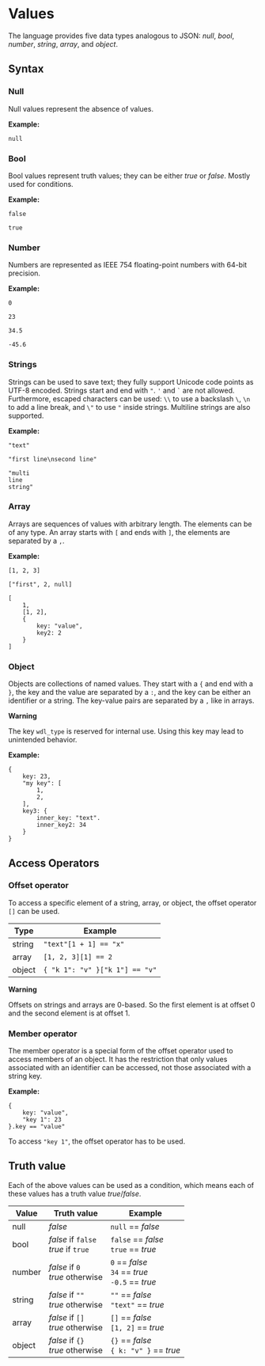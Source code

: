 # Values

The language provides five data types analogous to JSON: _null_, _bool_, _number_, _string_, _array_, and _object_.

## Syntax

### Null

Null values represent the absence of values.

**Example:**

```wdl
null
```

### Bool

Bool values represent truth values; they can be either _true_ or _false_. Mostly used for conditions.

**Example:**

```wdl
false

true
```

### Number

Numbers are represented as IEEE 754 floating-point numbers with 64-bit precision.

**Example:**

```wdl
0

23

34.5

-45.6
```

### Strings

Strings can be used to save text; they fully support Unicode code points as UTF-8 encoded. Strings start and end with `"`. `'` and `` ` `` are not allowed. Furthermore, escaped characters can be used: `\\` to use a backslash `\`, `\n` to add a line break, and `\"` to use `"` inside strings. Multiline strings are also supported.

**Example:**

```wdl
"text"

"first line\nsecond line"

"multi
line
string"
```

### Array

Arrays are sequences of values with arbitrary length. The elements can be of any type. An array starts with `[` and ends with `]`, the elements are separated by a `,`.

**Example:**

```wdl
[1, 2, 3]

["first", 2, null]

[
    1,
    [1, 2],
    {
        key: "value",
        key2: 2
    }
]
```

### Object

Objects are collections of named values. They start with a `{` and end with a `}`, the key and the value are separated by a `:`, and the key can be either an identifier or a string. The key-value pairs are separated by a `,` like in arrays.

<div class="warning">
<strong>Warning</strong>

The key `wdl_type` is reserved for internal use. Using this key may lead to unintended behavior.

</div>

**Example:**

```wdl
{
    key: 23,
    "my key": [
        1,
        2,
    ],
    key3: {
        inner_key: "text".
        inner_key2: 34
    }
}
```

## Access Operators

### Offset operator

To access a specific element of a string, array, or object, the offset operator `[]` can be used.

| Type   | Example                        |
| ------ | ------------------------------ |
| string | `"text"[1 + 1] == "x"`         |
| array  | `[1, 2, 3][1] == 2`            |
| object | `{ "k 1": "v" }["k 1"] == "v"` |

<div class="warning">
<strong>Warning</strong>

Offsets on strings and arrays are 0-based. So the first element is at offset 0 and the second element is at offset 1.

</div>

### Member operator

The member operator is a special form of the offset operator used to access members of an object. It has the restriction that only values associated with an identifier can be accessed, not those associated with a string key.

**Example:**

```wdl
{
    key: "value",
    "key 1": 23
}.key == "value"
```

To access `"key 1"`, the offset operator has to be used.

## Truth value

Each of the above values can be used as a condition, which means each of these values has a truth value _true_/_false_.

| Value  | Truth value                              | Example                                                  |
| ------ | ---------------------------------------- | -------------------------------------------------------- |
| null   | _false_                                  | `null` == _false_                                        |
| bool   | _false_ if `false` <br> _true_ if `true` | `false` == _false_ <br> `true` == _true_                 |
| number | _false_ if `0` <br> _true_ otherwise     | `0` == _false_ <br> `34` == _true_ <br> `-0.5` == _true_ |
| string | _false_ if `""` <br> _true_ otherwise    | `""` == _false_ <br> `"text"` == _true_                  |
| array  | _false_ if `[]` <br> _true_ otherwise    | `[]` == _false_ <br> `[1, 2]` == _true_                  |
| object | _false_ if `{}` <br> _true_ otherwise    | `{}` == _false_ <br> `{ k: "v" }` == _true_              |
